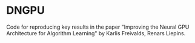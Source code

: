 # DNGPU
Code for reproducing key results in the paper "Improving the Neural GPU Architecture for Algorithm Learning" by Karlis Freivalds, Renars Liepins.
